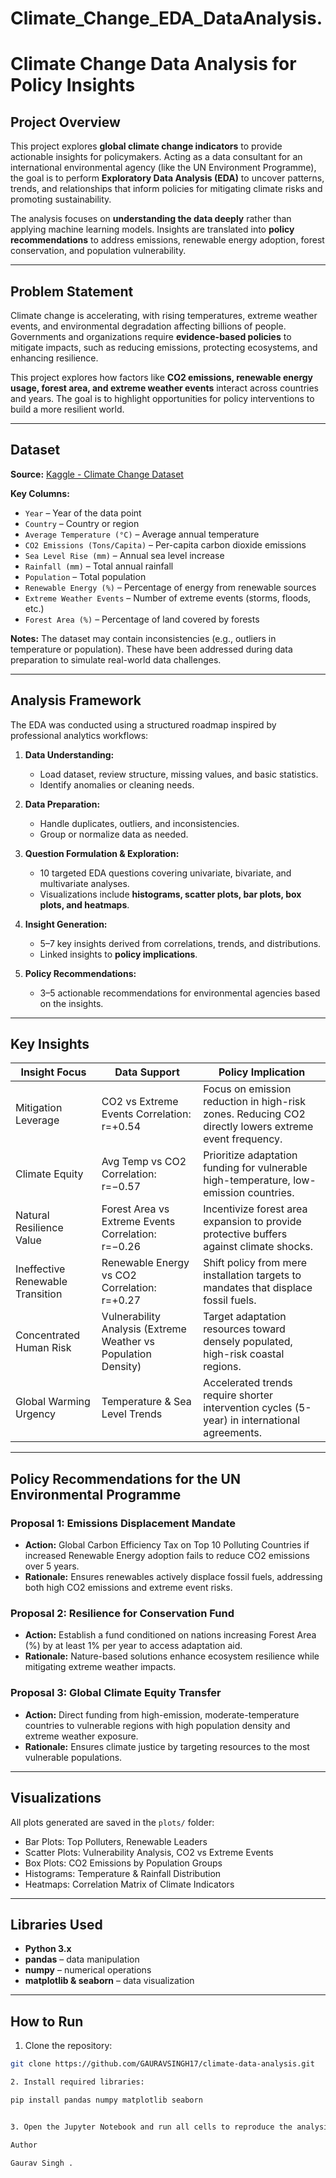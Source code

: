 # Climate_Change_EDA_DataAnalysis.

# Climate Change Data Analysis for Policy Insights

## Project Overview
This project explores **global climate change indicators** to provide actionable insights for policymakers. Acting as a data consultant for an international environmental agency (like the UN Environment Programme), the goal is to perform **Exploratory Data Analysis (EDA)** to uncover patterns, trends, and relationships that inform policies for mitigating climate risks and promoting sustainability.  

The analysis focuses on **understanding the data deeply** rather than applying machine learning models. Insights are translated into **policy recommendations** to address emissions, renewable energy adoption, forest conservation, and population vulnerability.

---

## Problem Statement
Climate change is accelerating, with rising temperatures, extreme weather events, and environmental degradation affecting billions of people. Governments and organizations require **evidence-based policies** to mitigate impacts, such as reducing emissions, protecting ecosystems, and enhancing resilience.  

This project explores how factors like **CO2 emissions, renewable energy usage, forest area, and extreme weather events** interact across countries and years. The goal is to highlight opportunities for policy interventions to build a more resilient world.

---

## Dataset
**Source:** [Kaggle - Climate Change Dataset](https://www.kaggle.com/datasets/bhadramohit/climate-change-dataset)  

**Key Columns:**
- `Year` – Year of the data point  
- `Country` – Country or region  
- `Average Temperature (°C)` – Average annual temperature  
- `CO2 Emissions (Tons/Capita)` – Per-capita carbon dioxide emissions  
- `Sea Level Rise (mm)` – Annual sea level increase  
- `Rainfall (mm)` – Total annual rainfall  
- `Population` – Total population  
- `Renewable Energy (%)` – Percentage of energy from renewable sources  
- `Extreme Weather Events` – Number of extreme events (storms, floods, etc.)  
- `Forest Area (%)` – Percentage of land covered by forests  

**Notes:** The dataset may contain inconsistencies (e.g., outliers in temperature or population). These have been addressed during data preparation to simulate real-world data challenges.

---

## Analysis Framework
The EDA was conducted using a structured roadmap inspired by professional analytics workflows:

1. **Data Understanding:**  
   - Load dataset, review structure, missing values, and basic statistics.  
   - Identify anomalies or cleaning needs.  

2. **Data Preparation:**  
   - Handle duplicates, outliers, and inconsistencies.  
   - Group or normalize data as needed.  

3. **Question Formulation & Exploration:**  
   - 10 targeted EDA questions covering univariate, bivariate, and multivariate analyses.  
   - Visualizations include **histograms, scatter plots, bar plots, box plots, and heatmaps**.  

4. **Insight Generation:**  
   - 5–7 key insights derived from correlations, trends, and distributions.  
   - Linked insights to **policy implications**.  

5. **Policy Recommendations:**  
   - 3–5 actionable recommendations for environmental agencies based on the insights.

---

## Key Insights

| Insight Focus | Data Support | Policy Implication |
|---------------|--------------|------------------|
| Mitigation Leverage | CO2 vs Extreme Events Correlation: r=+0.54 | Focus on emission reduction in high-risk zones. Reducing CO2 directly lowers extreme event frequency. |
| Climate Equity | Avg Temp vs CO2 Correlation: r=−0.57 | Prioritize adaptation funding for vulnerable high-temperature, low-emission countries. |
| Natural Resilience Value | Forest Area vs Extreme Events Correlation: r=−0.26 | Incentivize forest area expansion to provide protective buffers against climate shocks. |
| Ineffective Renewable Transition | Renewable Energy vs CO2 Correlation: r=+0.27 | Shift policy from mere installation targets to mandates that displace fossil fuels. |
| Concentrated Human Risk | Vulnerability Analysis (Extreme Weather vs Population Density) | Target adaptation resources toward densely populated, high-risk coastal regions. |
| Global Warming Urgency | Temperature & Sea Level Trends | Accelerated trends require shorter intervention cycles (5-year) in international agreements. |

---

## Policy Recommendations for the UN Environmental Programme

### **Proposal 1: Emissions Displacement Mandate**
- **Action:** Global Carbon Efficiency Tax on Top 10 Polluting Countries if increased Renewable Energy adoption fails to reduce CO2 emissions over 5 years.  
- **Rationale:** Ensures renewables actively displace fossil fuels, addressing both high CO2 emissions and extreme event risks.

### **Proposal 2: Resilience for Conservation Fund**
- **Action:** Establish a fund conditioned on nations increasing Forest Area (%) by at least 1% per year to access adaptation aid.  
- **Rationale:** Nature-based solutions enhance ecosystem resilience while mitigating extreme weather impacts.

### **Proposal 3: Global Climate Equity Transfer**
- **Action:** Direct funding from high-emission, moderate-temperature countries to vulnerable regions with high population density and extreme weather exposure.  
- **Rationale:** Ensures climate justice by targeting resources to the most vulnerable populations.

---

## Visualizations
All plots generated are saved in the `plots/` folder:

- Bar Plots: Top Polluters, Renewable Leaders  
- Scatter Plots: Vulnerability Analysis, CO2 vs Extreme Events  
- Box Plots: CO2 Emissions by Population Groups  
- Histograms: Temperature & Rainfall Distribution  
- Heatmaps: Correlation Matrix of Climate Indicators  

---

## Libraries Used
- **Python 3.x**  
- **pandas** – data manipulation  
- **numpy** – numerical operations  
- **matplotlib & seaborn** – data visualization  

---

## How to Run
1. Clone the repository:
```bash
git clone https://github.com/GAURAVSINGH17/climate-data-analysis.git

2. Install required libraries:

pip install pandas numpy matplotlib seaborn


3. Open the Jupyter Notebook and run all cells to reproduce the analysis.

Author

Gaurav Singh .
